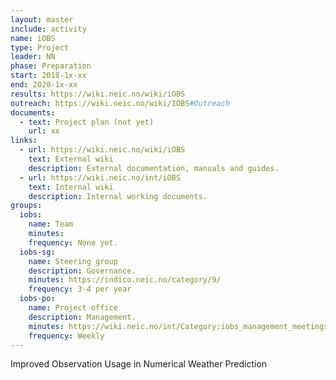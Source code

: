 ```yaml
---
layout: master
include: activity
name: iOBS
type: Project
leader: NN
phase: Preparation
start: 2018-1x-xx
end: 2020-1x-xx
results: https://wiki.neic.no/wiki/iOBS
outreach: https://wiki.neic.no/wiki/IOBS#Outreach
documents:
  - text: Project plan (not yet)
    url: xx
links:
  - url: https://wiki.neic.no/wiki/iOBS
    text: External wiki
    description: External documentation, manuals and guides.
  - url: https://wiki.neic.no/int/iOBS
    text: Internal wiki
    description: Internal working documents.
groups:
  iobs:
    name: Team
    minutes:
    frequency: None yet.
  iobs-sg:
    name: Steering group
    description: Governance.
    minutes: https://indico.neic.no/category/9/
    frequency: 3-4 per year
  iobs-po:
    name: Project office
    description: Management.
    minutes: https://wiki.neic.no/int/Category:iobs_management_meetings
    frequency: Weekly
---
```

Improved Observation Usage in Numerical Weather Prediction
